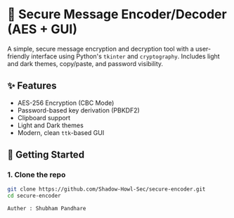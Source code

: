 # 🔐 Secure Message Encoder/Decoder (AES + GUI)

A simple, secure message encryption and decryption tool with a user-friendly interface using Python's `tkinter` and `cryptography`. Includes light and dark themes, copy/paste, and password visibility.

## ✨ Features

- AES-256 Encryption (CBC Mode)
- Password-based key derivation (PBKDF2)
- Clipboard support
- Light and Dark themes
- Modern, clean `ttk`-based GUI

## 🚀 Getting Started

### 1. Clone the repo
```bash
git clone https://github.com/Shadow-Howl-Sec/secure-encoder.git
cd secure-encoder

Auther : Shubham Pandhare
